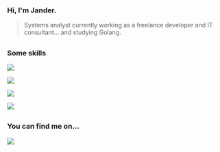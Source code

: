 ### Hi, I'm Jander.
> Systems analyst currently working as a freelance developer and IT consultant... and studying Golang.

##
### Some skills

<div>
   <p>
      <a href="https://login.microsoftonline.com/">
         <img src="https://img.shields.io/static/v1?label=microsoft&message=servers | azure | mssql&color=blue&style=flat&logo=MICROSOFT" />
      </a>
   </p>
   <p>
      <a href="https://www.totvs.com/">
         <img src="https://img.shields.io/static/v1?label=totvs&message=protheus | infrastructre | advpl&color=blue&style=flat&logo=ECLIPSEIDE" />
      </a>
   </p>
   <p>
      <a href="https://azure.microsoft.com/">
         <img src="https://img.shields.io/static/v1?label=devops&message=scrum | azure&color=blue&style=flat&logo=AZUREDEVOPS" />
      </a>
   </p>
   <p>
      <a href="https://github.com/">
         <img src="https://img.shields.io/static/v1?label=langs&message=totvs advpl | xharbour | html | css | js | php&color=blue&style=flat&logo=VISUALSTUDIOCODE" />
      </a>
   </p>
</div>

<!-- Se precisar criar um novo logo, basta encodar em base64 e substituir abaixo...
https://img.shields.io/badge/play-station-blue.svg?logo=data:image/svg%2bxml;base64,PHN2ZyB4bWxucz0iaHR0cDovL3d3dy53My5vcmcvMjAwMC9zdmciIHZlcnNpb249IjEiIHdpZHRoPSI2MDAiIGhlaWdodD0iNjAwIj48cGF0aCBkPSJNMTI5IDExMWMtNTUgNC05MyA2Ni05MyA3OEwwIDM5OGMtMiA3MCAzNiA5MiA2OSA5MWgxYzc5IDAgODctNTcgMTMwLTEyOGgyMDFjNDMgNzEgNTAgMTI4IDEyOSAxMjhoMWMzMyAxIDcxLTIxIDY5LTkxbC0zNi0yMDljMC0xMi00MC03OC05OC03OGgtMTBjLTYzIDAtOTIgMzUtOTIgNDJIMjM2YzAtNy0yOS00Mi05Mi00MmgtMTV6IiBmaWxsPSIjZmZmIi8+PC9zdmc+
-->

<!--
![badge](https://img.shields.io/badge/topic_1-detail_with_blanks-blue)
![badge](https://img.shields.io/static/v1?label=react&message=framework&color=blue&style=for-the-badge&logo=REACT)
-->

<!--
<div style="display: inline">
   <a href="https://azure.microsoft.com/pt-br/products/devops">
      <img width="50" height="50" src="https://cdn.jsdelivr.net/gh/devicons/devicon@latest/icons/azuredevops/azuredevops-original.svg" />
   </a>
   &nbsp;&nbsp;&nbsp;&nbsp;<img width="50" height="50" src="https://cdn.jsdelivr.net/gh/devicons/devicon@latest/icons/azuredevops/azuredevops-original.svg" />
</div>

##
-->

##
### You can find me on...

<div style="display: inline">
   <a href="https://www.linkedin.com/in/jander-silva-53a18017/">
      <img src="https://img.shields.io/badge/linkedin-%230077B5.svg?style=for-the-badge&logo=linkedin&logoColor=white" />
   </a>
</div>

<!--
### Projects Roadmap (just hobby)
|Project Description|Status|Planned Date|
|-|-|-|
|Spacetime tunnel to resistance base|Approved|Christmas 2150|
|Millennium Falcon III shield upgrade|Approved|Easter 2243|
|Maverick-1 (nickname for R2D4) kernel upgrade with PyScript (_the BB series was discontinued due to suspicious conduct and bad influence on humans_)|Under analysis|not defined|
|~~A way to stop NWO and make the world free~~|~~_No viability_~~|~~_not defined_~~|
-->
